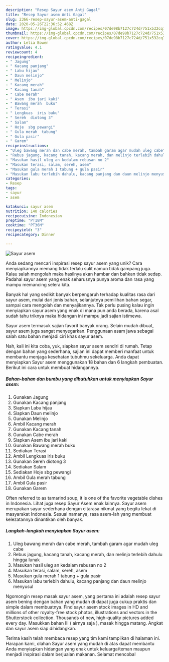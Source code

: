 ```yaml
---
description: "Resep Sayur asem Anti Gagal"
title: "Resep Sayur asem Anti Gagal"
slug: 2366-resep-sayur-asem-anti-gagal
date: 2020-05-26T22:36:52.468Z
image: https://img-global.cpcdn.com/recipes/07de98b7127c724d/751x532cq70/sayur-asem-foto-resep-utama.jpg
thumbnail: https://img-global.cpcdn.com/recipes/07de98b7127c724d/751x532cq70/sayur-asem-foto-resep-utama.jpg
cover: https://img-global.cpcdn.com/recipes/07de98b7127c724d/751x532cq70/sayur-asem-foto-resep-utama.jpg
author: Lelia Bowen
ratingvalue: 4.1
reviewcount: 4
recipeingredient:
- " Jagung"
- " Kacang panjang"
- " Labu hijau"
- " Daun melinjo"
- " Melinjo"
- " Kacang merah"
- " Kacang tanah"
- " Cabe merah"
- " Asem  ibu jari kaki"
- " Bawang merah  buku"
- " Terasi"
- " Lengkuas  iris buku"
- " Sereh  diotong 3"
- " Salam"
- " Hoje  sbg pewangi"
- " Gula merah  tabung"
- " Gula pasir"
- " Garem"
recipeinstructions:
- "Uleg bawang merah dan cabe merah, tambah garam agar mudah uleg cabe"
- "Rebus jagung, kacang tanah, kacang merah, dan melinjo terlebih dahulu hingga lunak"
- "Masukan hasil uleg an kedalam rebusan no 2"
- "Masukan terasi, salam, sereh, asem"
- "Masukan gula merah 1 tabung + gula pasir"
- "Masukan labu terlebih dahulu, kacang panjang dan daun melinjo menyusul"
categories:
- Resep
tags:
- sayur
- asem

katakunci: sayur asem 
nutrition: 140 calories
recipecuisine: Indonesian
preptime: "PT18M"
cooktime: "PT36M"
recipeyield: "3"
recipecategory: Dinner

---
```



![Sayur asem](https://img-global.cpcdn.com/recipes/07de98b7127c724d/751x532cq70/sayur-asem-foto-resep-utama.jpg)

Anda sedang mencari inspirasi resep sayur asem yang unik? Cara menyiapkannya memang tidak terlalu sulit namun tidak gampang juga. Kalau salah mengolah maka hasilnya akan hambar dan bahkan tidak sedap. Padahal sayur asem yang enak seharusnya punya aroma dan rasa yang mampu memancing selera kita.

Banyak hal yang sedikit banyak berpengaruh terhadap kualitas rasa dari sayur asem, mulai dari jenis bahan, selanjutnya pemilihan bahan segar, sampai cara mengolah dan menyajikannya. Tak perlu pusing kalau ingin menyiapkan sayur asem yang enak di mana pun anda berada, karena asal sudah tahu triknya maka hidangan ini mampu jadi sajian istimewa.

Sayur asem termasuk sajian favorit banyak orang. Selain mudah dibuat, sayur asem juga sangat menyegarkan. Penggunaan asam jawa sebagai salah satu bahan menjadi ciri khas sayur asem.


Nah, kali ini kita coba, yuk, siapkan sayur asem sendiri di rumah. Tetap dengan bahan yang sederhana, sajian ini dapat memberi manfaat untuk membantu menjaga kesehatan tubuhmu sekeluarga. Anda dapat menyiapkan Sayur asem menggunakan 18 bahan dan 6 langkah pembuatan. Berikut ini cara untuk membuat hidangannya.

<!--inarticleads1-->

##### Bahan-bahan dan bumbu yang dibutuhkan untuk menyiapkan Sayur asem:

1. Gunakan  Jagung
1. Gunakan  Kacang panjang
1. Siapkan  Labu hijau
1. Siapkan  Daun melinjo
1. Gunakan  Melinjo
1. Ambil  Kacang merah
1. Gunakan  Kacang tanah
1. Gunakan  Cabe merah
1. Siapkan  Asem  ibu jari kaki
1. Gunakan  Bawang merah  buku
1. Sediakan  Terasi
1. Ambil  Lengkuas  iris buku
1. Gunakan  Sereh  diotong 3
1. Sediakan  Salam
1. Sediakan  Hoje  sbg pewangi
1. Ambil  Gula merah  tabung
1. Ambil  Gula pasir
1. Gunakan  Garem


Often referred to as tamarind soup, it is one of the favorite vegetable dishes in Indonesia. Lihat juga resep Sayur Asem enak lainnya. Sayur asem merupakan sayur sederhana dengan citarasa nikmat yang begitu lekat di masyarakat Indonesia. Sesuai namanya, rasa asem-lah yang membuat kelezatannya dinantikan oleh banyak. 

<!--inarticleads2-->

##### Langkah-langkah menyiapkan Sayur asem:

1. Uleg bawang merah dan cabe merah, tambah garam agar mudah uleg cabe
1. Rebus jagung, kacang tanah, kacang merah, dan melinjo terlebih dahulu hingga lunak
1. Masukan hasil uleg an kedalam rebusan no 2
1. Masukan terasi, salam, sereh, asem
1. Masukan gula merah 1 tabung + gula pasir
1. Masukan labu terlebih dahulu, kacang panjang dan daun melinjo menyusul


Ngomongin resep masak sayur asem, yang pertama ini adalah resep sayur asem bening dengan bahan yang mudah di dapat juga cukup praktis dan simple dalam membuatnya. Find sayur asem stock images in HD and millions of other royalty-free stock photos, illustrations and vectors in the Shutterstock collection. Thousands of new, high-quality pictures added every day. Masukkan bahan III ( airnya saja ), masak hingga matang. Angkat dan sayur asem siap dihidangkan. 

Terima kasih telah membaca resep yang tim kami tampilkan di halaman ini. Harapan kami, olahan Sayur asem yang mudah di atas dapat membantu Anda menyiapkan hidangan yang enak untuk keluarga/teman maupun menjadi inspirasi dalam berjualan makanan. Selamat mencoba!

